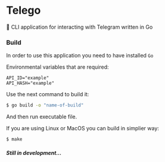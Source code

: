 # Telego
🐳 CLI application for interacting with Telegram written in Go

### Build
In order to use this application you need to have installed `Go`

Environmental variables that are required:
```env
API_ID="example"
API_HASH="example"
```

Use the next command to build it:
```sh
$ go build -o "name-of-build"
```
And then run executable file.

If you are using Linux or MacOS you can build in simplier way:
```sh
$ make
```

##### Still in development...
